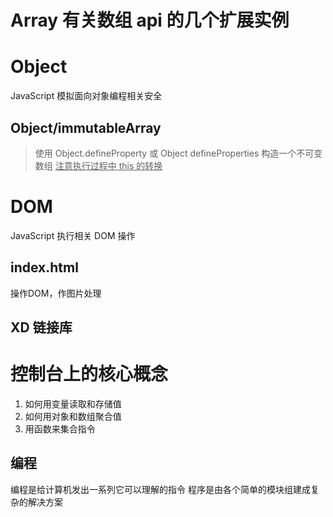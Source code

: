 
# Array 有关数组 api 的几个扩展实例

# Object
JavaScript 模拟面向对象编程相关安全
## Object/immutableArray
> 使用 Object.defineProperty 或 Object defineProperties 构造一个不可变数组
> <u>注意执行过程中 this 的转换</u>

# DOM
JavaScript 执行相关 DOM 操作

## index.html
操作DOM，作图片处理

## XD 链接库

# 控制台上的核心概念
1. 如何用变量读取和存储值
2. 如何用对象和数组聚合值
3. 用函数来集合指令

## 编程
编程是给计算机发出一系列它可以理解的指令
程序是由各个简单的模块组建成复杂的解决方案
